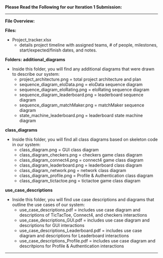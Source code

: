 **Please Read the Following for our Iteration 1 Submission:**

-----------------------------------------------------------------------------------------------------------------------

**File Overview:**

**Files:**

- Project_tracker.xlsx
    - details project timeline with assigned teams, # of people, milestones, start/expected/finish dates, and notes.

**Folders:**
**additional_diagrams**    
- Inside this folder, you will find any additional diagrams that were drawn to describe our system:
    - project_architecture.png = total project architecture and plan
    - sequence_diagram_eloData.png = eloData sequence diagram
    - sequence_diagram_eloRating.png = eloRating sequence diagram
    - sequence_diagram_leaderboard.png = leaderboard sequence diagram
    - sequence_diagram_matchMaker.png = matchMaker sequence diagram
    - state_machine_leaderboard.png = leaderboard state machine diagram


**class_diagrams**
- Inside this folder, you will find all class diagrams based on skeleton code in our system:
    - class_diagram.png = GUI class diagram
    - class_diagram_checkers.png = checkers game class diagram
    - class_diagram_connect4.png = connect4 game class diagram
    - class_diagram_leaderboard.png = leaderboard class diagram
    - class_diagram_network.png = network class diagram
    - class_diagram_profile.png = Profile & Authentication class diagram
    - class_diagram_tictactoe.png = tictactoe game class diagram


**use_case_descriptions**
- Inside this folder, you will find use case descriptions and diagrams that outline the use cases of our system:
    - use_case_descriptions.pdf =  includes use case diagram and descriptions of TicTacToe, Connect4, and checkers interactions
    - use_case_descriptions_GUI.pdf = includes use case diagram and descriptions for GUI interactions
    - use_case_descriptions_Leaderboard.pdf = includes use case diagram and descriptions for Leaderboard interactions
    - use_case_descriptions_Profile.pdf = includes use case diagram and descritpions for Profile & Authentication interactions


-----------------------------------------------------------------------------------------------------------------------


